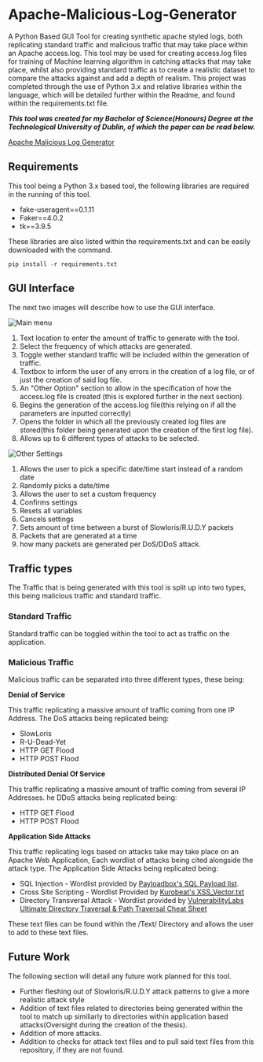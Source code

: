 # Apache-Malicious-Log-Generator
A Python Based GUI Tool for creating synthetic apache styled logs, both replicating standard traffic and malicious traffic that may take place within an Apache access.log.
This tool may be used for creating access.log files for training of Machine learning algorithm in catching attacks that may take place, whilst also providing standard traffic as to create a realistic dataset to compare the attacks against and add a depth of realism.
This project was completed through the use of Python 3.x and relative libraries within the language, which will be detailed further within the Readme, and found within the requirements.txt file. 

_**This tool was created for my Bachelor of Science(Honours) Degree at the Technological University of Dublin, of which the paper can be read below.**_

[Apache Malicious Log Generator](https://www.researchgate.net/publication/346518328_Apache_Malicious_Log_Generator)

## Requirements
This tool being a Python 3.x based tool, the following libraries are required in the running of this tool. 

- fake-useragent==0.1.11
- Faker==4.0.2
- tk==3.9.5

These libraries are also listed within the requirements.txt and can be easily downloaded with the command.
```
pip install -r requirements.txt 
```

## GUI Interface 
The next two images will describe how to use the GUI interface.


![Main menu](https://github.com/McLabraid/Apache-Malicious-Log-Generator/blob/main/Images/Main.png)

1. Text location to enter the amount of traffic to generate with the tool. 
2. Select the frequency of which attacks are generated.
3. Toggle wether standard traffic will be included within the generation of traffic.
4. Textbox to inform the user of any errors in the creation of a log file, or of just the creation of said log file.
5. An "Other Option" section to allow in the specification of how the access.log file is created (this is explored further in the next section). 
6. Begins the generation of the access.log file(this relying on if all the parameters are inputted correctly)
7. Opens the folder in which all the previously created log files are stored(this folder being generated upon the creation of the first log file).
8. Allows up to 6 different types of attacks to be selected. 

![Other Settings](https://github.com/McLabraid/Apache-Malicious-Log-Generator/blob/main/Images/Other.png)

1. Allows the user to pick a specific date/time start instead of a random date
2. Randomly picks a date/time
3. Allows the user to set a custom frequency
4. Confirms settings
5. Resets all variables
6. Cancels settings
7. Sets amount of time between a burst of Slowloris/R.U.D.Y packets
8. Packets that are generated at a time
9. how many packets are generated per DoS/DDoS attack.

## Traffic types

The Traffic that is being generated with this tool is split up into two types, this being malicious traffic and standard traffic.

### Standard Traffic
Standard traffic can be toggled within the tool to act as traffic on the application.

### Malicious Traffic
Malicious traffic can be separated into three different types, these being:

**Denial of Service**

This traffic replicating a massive amount of traffic coming from one IP Address. 
The DoS attacks being replicated being:
- SlowLoris
- R-U-Dead-Yet
- HTTP GET Flood
- HTTP POST Flood

**Distributed Denial Of Service**

This traffic replicating a massive amount of traffic coming from several IP Addresses.
he DDoS attacks being replicated being:
- HTTP GET Flood
- HTTP POST Flood

**Application Side Attacks**

This traffic replicating logs based on attacks take may take place on an Apache Web Application, Each wordlist of attacks being cited alongside the attack type.
The Application Side Attacks being replicated being:
- SQL Injection - Wordlist provided by [Payloadbox's SQL Payload list](https://github.com/payloadbox/sql-injection-payload-list).
- Cross Site Scripting - Wordlist Provided by [Kurobeat's  XSS_Vector.txt](https://gist.github.com/kurobeats/9a613c9ab68914312cbb415134795b45)
- Directory Transversal Attack - Wordlist provided by [VulnerabilityLabs Ultimate Directory Traversal & Path Traversal Cheat Sheet](https://www.vulnerability-lab.com/resources/documents/587.txt)


These text files can be found within the /Text/ Directory and allows the user to add to these text files.

## Future Work

The following section will detail any future work planned for this tool.

- Further fleshing out of Slowloris/R.U.D.Y attack patterns to give a more realistic attack style
- Addition of text files related to directories being generated within the tool to match up similiarly to directories within application based attacks(Oversight during the creation of the thesis).
- Addition of more attacks.
- Addition to checks for attack text files and to pull said text files from this repository, if they are not found.
